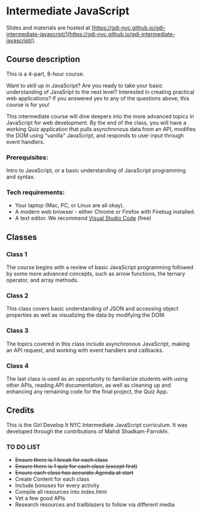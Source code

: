 # Intermediate JavaScript
Slides and materials are hosted at [https://gdi-nyc.github.io/gdi-intermediate-javascript/](https://gdi-nyc.github.io/gdi-intermediate-javascript/).

## Course description
This is a 4-part, 8-hour course.

Want to skill up in JavaScript? Are you ready to take your basic understanding of JavaSript to the next level? Interested in creating practical web applications? If you answered yes to any of the questions above, this course is for you!

This intermediate course will dive deepers into the more advanced topics in JavaScript for web development. By the end of the class, you will have a working Quiz application that pulls asynchronous data from an API, modifies the DOM using "vanilla" JavaScript, and responds to user input through event handlers.

### Prerequisites:
Intro to JavaScript, or a basic understanding of JavaScript programming and syntax.

### Tech requirements:
 - Your laptop (Mac, PC, or Linux are all okay).
 - A modern web browser - either Chrome or Firefox with Firebug installed.
 - A text editor. We recommend [Visual Studio Code](https://code.visualstudio.com/download) (free)

## Classes
### Class 1
The course begins with a review of basic JavaScript programming followed by some more advanced concepts, such as arrow functions, the ternary operator, and array methods.

### Class 2
This class covers basic understanding of JSON and accessing object properties as well as visualizing the data by modifying the DOM.

### Class 3
The topics covered in this class include asynchronous JavaScript, making an API request, and working with event handlers and callbacks.

### Class 4
The last class is used as an opportunity to familiarize students with using other APIs, reading API documentation, as well as cleaning up and enhancing any remaining code for the final project, the Quiz App.

## Credits
This is the Girl Develop It NYC Intermediate JavaScript curriculum. It was developed through the contributions of Mahdi Shadkam-Farrokhi.

### TO DO LIST
- ~~Ensure there is 1 break for each class~~
- ~~Ensure there is 1 quiz for each class (except first)~~
- ~~Ensure each class has accurate Agenda at start~~
- Create Content for each class
- Include bonuses for every activity
- Compile all resources into index.html
- Vet a few good APIs
- Research resources and trailblazers to follow via different media